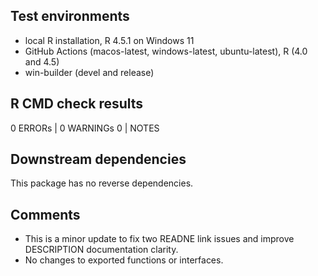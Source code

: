 ## Test environments
* local R installation, R 4.5.1 on Windows 11
* GitHub Actions (macos-latest, windows-latest, ubuntu-latest), R (4.0 and 4.5)
* win-builder (devel and release)

## R CMD check results
0 ERRORs | 0 WARNINGs 0 | NOTES

## Downstream dependencies
This package has no reverse dependencies.

## Comments
* This is a minor update to fix two READNE link issues and improve DESCRIPTION documentation clarity.
* No changes to exported functions or interfaces.

